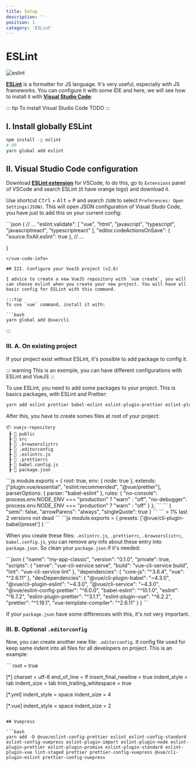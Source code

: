 ```yaml
---
title: Setup
description: ''
position: 1
category: 'ESLint'
---
```


# ESLint

![eslint](/documentation/linux/eslint.png)

[**ESLint**](https://eslint.org/) is a formatter for JS language. It's very useful, especially with JS frameworks. You can configure it with some IDE and here, we will see how to install it with [**Visual Studio Code**](https://code.visualstudio.com/):

::: tip
To install Visual Studio Code TODO
:::

## I. Install globally ESLint

```bash
npm install -g eslint
# OR
yarn global add eslint
```

## II. Visual Studio Code configuration

Download [**ESLint extension**](https://github.com/Microsoft/vscode-eslint) for VSCode, to do this, go to `Extensions` panel of VSCode and search ESLint (it have orange logo) and download it.

Use shortcut <kbd>Ctrl</kbd> + <kbd>Alt</kbd> + <kbd>P</kbd> and search `JSON` to select `Preferences: Open Settings(JSON)`. This will open JSON configuration of Visual Studo Code, you have just to add this on your current config:

<vue-code-info ext="json" path="settings.json">
```json
{
    // ...
    "eslint.validate": [
        "vue",
        "html",
        "javascript",
        "typescript",
        "javascriptreact",
        "typescriptreact"
    ],
    "editor.codeActionsOnSave": {
        "source.fixAll.eslint": true
    },
    // ...

}

```
</vue-code-info>

## III. Configure your VueJS project (v2.6)

I advice to create a new VueJS repository with `vue create`, you will can choose eslint when you create your new project. You will have all basic config for ESLint with this command.

:::tip
To use `vue` command, install it with:

```bash
yarn global add @vue/cli
```

:::

### III. A. On existing project

If your project exist without ESLint, it's possible to add package to config it.

::: warning
This is an exemple, you can have different configurations with ESLint and VueJS
:::

To use ESLint, you need to add some packages to your project. This is basics packages, with ESLint and Prettier:

```bash
yarn add eslint prettier babel-eslint eslint-plugin-prettier eslint-plugin-vue @vue/eslint-config-prettier @vue/cli-plugin-eslint
```

After this, you have to create somes files at root of your project:

```
📦 vuejs-repository
 ┣ 📂 public
 ┣ 📂 src
 ┣ 📜 .browserslistrc
 ┣ 📜 .editorconfig
 ┣ 📜 .eslintrc.js
 ┣ 📜 .prettierrc
 ┣ 📜 babel.config.js
 ┣ 📜 package.json
 ```

<vue-code-info ext="js" path=".eslintrc.js">
```js
module.exports = {
  root: true,
  env: {
    node: true
  },
  extends: ["plugin:vue/essential", "eslint:recommended", "@vue/prettier"],
  parserOptions: {
    parser: "babel-eslint"
  },
  rules: {
    "no-console": process.env.NODE_ENV === "production" ? "warn" : "off",
    "no-debugger": process.env.NODE_ENV === "production" ? "warn" : "off"
  }
};
```
</vue-code-info>

<vue-code-info path=".prettierrc">
```
{
  "semi": false,
  "arrowParens": "always",
  "singleQuote": true
}
```
</vue-code-info>

<vue-code-info path=".browserslistrc">
```
> 1%
last 2 versions
not dead
```
</vue-code-info>

<vue-code-info ext="js" path="babel.config.js">
```js
module.exports = {
  presets: ['@vue/cli-plugin-babel/preset']
}
```
</vue-code-info>

When you create these files: `.eslintrc.js`, `.prettierrc`, `.browserslistrc`, `babel.config.js`, you can remove any info about these entry into `package.json`. So clean your `package.json` if it's needed:

<vue-code-info ext="json" path="package.json">
```json
{
  "name": "my-app-classic",
  "version": "0.1.0",
  "private": true,
  "scripts": {
    "serve": "vue-cli-service serve",
    "build": "vue-cli-service build",
    "lint": "vue-cli-service lint"
  },
  "dependencies": {
    "core-js": "^3.6.4",
    "vue": "^2.6.11"
  },
  "devDependencies": {
    "@vue/cli-plugin-babel": "~4.3.0",
    "@vue/cli-plugin-eslint": "~4.3.0",
    "@vue/cli-service": "~4.3.0",
    "@vue/eslint-config-prettier": "^6.0.0",
    "babel-eslint": "^10.1.0",
    "eslint": "^6.7.2",
    "eslint-plugin-prettier": "^3.1.1",
    "eslint-plugin-vue": "^6.2.2",
    "prettier": "^1.19.1",
    "vue-template-compiler": "^2.6.11"
  }
}
```
</vue-code-info>

If your `package.json` have some differences with this, it's not very important.

### III. B. Optional `.editorconfig`

Now, you can create another new file: `.editorconfig`. It config file used for keep same indent into all files for all developers on project. This is an example:

<vue-code-info path=".editorconfig">
```
root = true

[*]
charset = utf-8
end_of_line = lf
insert_final_newline = true
indent_style = tab
indent_size = tab
trim_trailing_whitespace = true

[*.yml]
indent_style = space
indent_size = 4

[*.vue]
indent_style = space
indent_size = 2

```

## Vuepress

```bash
yarn add -D @vue/eslint-config-prettier eslint eslint-config-standard eslint-config-vuepress eslint-plugin-import eslint-plugin-node eslint-plugin-prettier eslint-plugin-promise eslint-plugin-standard eslint-plugin-vue lint-staged prettier prettier-config-vuepress @vue/cli-plugin-eslint prettier-config-vuepress
```

</vue-code-info>
